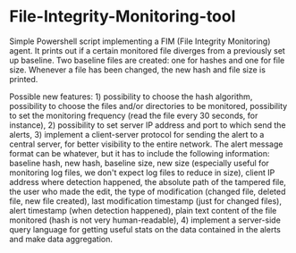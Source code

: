 # File-Integrity-Monitoring-tool
Simple Powershell script implementing a FIM (File Integrity Monitoring) agent. It prints out if a certain monitored file diverges from a previously set up baseline. Two baseline files are created: one for hashes and one for file size. Whenever a file has been changed, the new hash and file size is printed.

Possible new features: 1) possibility to choose the hash algorithm, possibility to choose the files and/or directories to be monitored, possibility to set the monitoring frequency (read the file every 30 seconds, for instance), 2) possibility to set server IP address and port to which send the alerts, 3) implement a client-server protocol for sending the alert to a central server, for better visibility to the entire network. The alert message format can be whatever, but it has to include the following information: baseline hash, new hash, baseline size, new size (especially useful for monitoring log files, we don't expect log files to reduce in size), client IP address where detection happened, the absolute path of the tampered file, the user who made the edit, the type of modification (changed file, deleted file, new file created), last modification timestamp (just for changed files), alert timestamp (when detection happened), plain text content of the file monitored (hash is not very human-readable), 4) implement a server-side query language for getting useful stats on the data contained in the alerts and make data aggregation.

